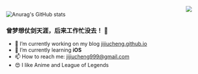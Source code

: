 <img align="right" src="https://github-readme-stats.vercel.app/api?username=jijiucheng&theme=blueberry&show_icons=true" />

![Anurag's GitHub stats](https://github-readme-stats.vercel.app/api?username=jijiucheng&theme=blueberry&show_icons=true)

<!--
参考链接：
https://github.com/anuraghazra/github-readme-stats

<img align="right" src="https://github-readme-stats.vercel.app/api?username=jijiucheng&theme=blueberry&show_icons=true&icon_color=CE1D2D&text_color=718096&bg_color=ffffff&hide_title=true" />
-->
<!--
<image align="left" src="曾梦想仗剑天涯，后来工作忙没去.jpeg" width="300px" height="300px" />
<image align="right" src="遥望远方.jpg" width="300px" height="300px" />
-->


### 曾梦想仗剑天涯，后来工作忙没去！ 👋

- 🔭 I’m currently working on my blog [jijiucheng.github.io](https://jijiucheng.github.io/)
- 🌱 I’m currently learning **iOS**
- 📫 How to reach me: jijiucheng999@gmail.com
- 😍 I like Anime and League of Legends


<!--
**jijiucheng/jijiucheng** is a ✨ _special_ ✨ repository because its `README.md` (this file) appears on your GitHub profile.

Here are some ideas to get you started:

- 🔭 I’m currently working on [jijiucheng.github.io](https://jijiucheng.github.io/)
- 🌱 I’m currently learning iOS
- 👯 I’m looking to collaborate on ...
- 🤔 I’m looking for help with ...
- 💬 Ask me about ...
- 📫 How to reach me: ...
- 😄 Pronouns: ...
- ⚡ Fun fact: ...
-->
